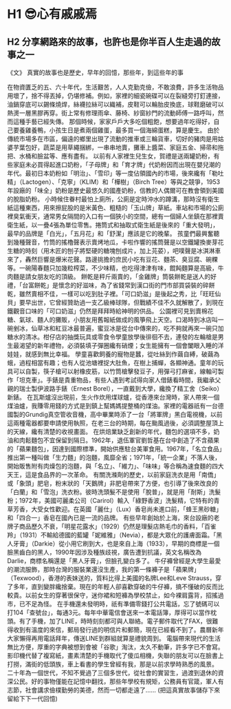 
# H1 😎心有戚戚焉
## H2 分享網路來的故事，也許也是你半百人生走過的故事之一

《文》
真實的故事也是歷史，早年的回憶，那些年，到這些年的事 

在物資匱乏的五、六十年代，生活艱苦，人人克勤克儉，不敢浪費，許多生活物品用壞了，捨不得丟掉，仍堪修補。例如，家裡的細瓷碗碟可以在裂縫旁打釘連接，油鍋穿底可以錫條燒焊，絲襪拉絲可以織補，皮鞋可以輪胎皮換底，球鞋磨破可以熱燙一層黑膠再穿。街上常有修理雨傘、藤椅、紗窗紗門的流動師傅一路呼叫，然而這種手藝已經失傳。
那個時候，家家戶戶大多吃個粗飽，想要過年吃得好，自己要養雞養鴨，小孩生日是煮兩個雞蛋，最多買一個海綿蛋糕，算是慶生。
由於傳統市場多在市區，偏遠的鄉里出現了流動的推車或三輪貨車，切好的豬肉是用姑婆芋葉包好，蔬菜是用草繩捆綁，一串串地賣，攤車上醬菜、家庭五金、掃帚和拖把、水桶和臉盆等、應有盡有。
以前有人家裡生兒生女，賀禮是送兩罐奶粉，有些家庭未必買得起進口奶粉，「子母牌」和「育才牌」代奶粉因而出現在嬰兒潮的年代。最初日本奶粉如「明治」、「雪印」等一度佔領國內的市場，後來纔有「勒吐精」（Lactogen）、「克寧」（KLIM）和「樺樹」（Birch Tree）等與之競爭，1953年設廠的「味全」奶粉是歷史最悠久的國產奶粉，信教的人偶爾可在教會領到美國的脫脂奶粉。
小時候住眷村最怕上廁所，公廁是定時沖水的蹲溝，那時沒有衛生紙這種東西，用來擦屁股的是米黃色、粗糙的「玉山牌」草紙。車站和市場的公廁裡臭氣衝天，通常男女隔間的入口有一個狹小的空間，總有一個婦人坐鎮在那裡賣衛生紙，以一疊4張為單位零售。捲筒式和抽取式衛生紙是後來的「重大發明」，最早的品牌是「白光」，「五月花」和「舒潔」應該是它的晚輩。
孩童們最興奮聽到幾種聲音，竹筒的搖櫓聲表示賣烤地瓜，卡啦作響的搖筒聲是以空鐵罐換麥芽花生糖的時刻（用木匠的刨子將堅硬的糖塊刨成片，加上芫荽），吧噗聲是冰淇淋車來了，轟然巨響是爆米花聲。路邊挑擔的庶民小吃有豆花、麵茶、臭豆腐、碗粿等。一碗陽春麵只加幾粒榨菜，不少味精，也吃得津津有味，餛飩麵算是高級，牛肉麵是請女朋友吃的頂級。
餅乾是秤斤兩賣的，「金雞牌」筒裝餅乾是送人的好禮，「台富餅乾」是懷念的好滋味，為了省錢常到漢口街的門市部買袋裝的碎餅乾，雖然賣相不佳，一樣可以吃到肚子裡。「可口奶滋」是後起之秀，比「旺旺仙貝」要早出世，它曾經贊助過一支乙級棒球隊，但戰績不佳不久就解散了，到現在鐵觀音口味的「可口奶滋」仍然是拜拜時給神明的供品。
公園裡可見到賣棉花糖、氣球、麵人的攤販，小朋友用舊報紙做成的風箏飛上天空。口渴時到冰店叫一碗剉冰，仙草冰和紅豆冰最普遍，蜜豆冰是從台中傳來的，吃不夠就再來一碗只加糖水的清冰。柑仔店的抽獎玩具或零食令學童放學後徘徊不去，連發的左輪槍是男生最渴望的新年禮物，必須裝填子彈圈纔有硝煙；女生能擁有一個會闔眼入睡的洋娃娃，就感到無比幸福。
學童喜歡飼養的寵物是蠶，從吐絲到作繭自縛，破繭為蛾，過程相當有趣；也有人從池塘裡捉大肚魚，在樹上捕蟬，各顯神通。童年的玩具可以自製，筷子槍可以射橡皮筋，以竹筒槍擊發豆子，用彈弓打麻雀，線軸可製作「坦克車」。手錶是貴重物品，有些人遇到考試得向家人借錶看時間，我繼承父親的瑞士製伊波路手錶（Ernest Borel），一直戴到大學，纔換了精工舍（Seiko）新錶。
在瓦斯爐沒出現前，生火作炊用煤球爐，從香港來台灣時，家人帶來一個煤油爐，我賺零用錢的方式是到鎮上幫媽媽提整桶的煤油。家裡的電器祇有一台德國製的Grundig真空管收音機，高中畢業時添了一台「將軍牌」黑白電視機，以前這兩種電器都要申請使用執照，在老三台的時期，每在颱風過後，必須調整屋頂上的天線，纔有清楚的收視畫面。
在烘焙業缺乏創新的年代，麵包的選項不多，奶油和肉鬆麵包不宜保留到隔日。1962年，退伍軍官劉哲基在台中創造了不含蘋果的「蘋果麵包」，因達到國際標準，開始供應駐台美軍食用。1967年，「名立食品」推出第一種叫做「生力麵」的泡麵，風靡全省；1971年，「統一企業」不落人後，開始販售附有肉燥包的泡麵，與「名立」、「維力」、「味味」等合稱為速食麵的四大天王，這是食品界的一次革命。
有關洗滌劑的歷史，以前家庭洗衣是用「南僑」或「象頭」肥皂，粉末狀的「天鵝牌」非肥皂帶來了方便，也引導了後來改良的「白蘭」和「雪泡」洗衣粉。彼時洗頭髮不是使用「脫普」，就是用「耐斯」洗髮粉；1972年，美國可麗柔公司（Carirol）輸入「綠野香波」洗髮精，它特有的青草芳香，大受女性歡迎。在英國「麗仕」（Lux）香皂尚未進口前，「蜂王黑砂糖」和「四合一」香皂在國內已是一流的品牌。
有些早年創始於上海，來台設廠的老牌子商品歷久不衰，「明星花露水」（1929）仍然是理髮店熱毛巾的香料，「百雀羚」（1931）不輸給德國的藍罐「妮維雅」（Nevia），都是大眾化的護膚面霜。「黑人牙膏」（Darkie）從小用它刷到大，也是來自上海（1933），早期的商標是一個臉黑齒白的黑人，1990年因涉及種族歧視，廣告遭到抗議，英文名稱改為Darlie，商標名稱還是「黑人牙膏」，但臉孔變白多了。
牛仔褲曾經是大學生最愛的潮流服飾，那時台灣的服裝業還沒生產，我的第一條褲子是「蘋果牌」（Texwood），香港的表妹送的，質料比得上美國的名牌Lee和Leve Strauss，穿了多年，直到變胖纔捨棄。現在的年輕人卻喜歡穿破的牛仔褲，搞不懂破的反而比較貴。以前女生的穿著很保守，迷你裙和短褲為學校禁止，如今裸肩露背，招搖過市，已不足為怪。
在手機還未發明時，祇有準備零錢打公共電話，忘了號碼可以打104「查號台」，每通3元。每年中華電信會送來一本電話簿，厚得可以當作枕頭。有了手機，加了LINE，時時刻刻都可與人聯絡。電子郵件取代了FAX，很難得收到有溫度的來信，郵局發行過的明信片和郵簡，現在已經看不到了。農曆新年大家懶得再用電話拜年，傳送LINE到群組就算是禮貌周到。
電腦帶來現代的生活無比方便，厚重的字典被想到會被「谷歌」淘汰，太久不動筆，許多字已不會寫。影印機代替了複寫紙，畫素清楚的手機取代了傻瓜相機，失聯的朋友可以在臉書上打撈，滿街的低頭族，車上看書的學生曾經有我，那是以前求學時熟悉的風景。
二十年為一個世代，不知不覺過了三個多世代，從社會的實習生，過渡到退休的資深公民。好的事物僅能在記憶中翻找，那些年學校有規矩，公務員有官箴，軍人有志節，社會講求儉樸勤勞的美德，然而一切都走遠了……
(把這真實故事儲存下來留給下下一代回憶)

